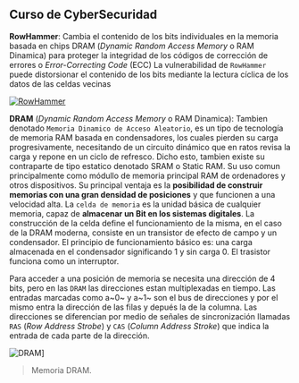 ## Curso de CyberSecuridad ##

__RowHammer__: Cambia el contenido de los bits individuales en la memoria basada en chips DRAM (_Dynamic Random Access Memory_ o RAM Dinamica) para proteger la integridad de los códigos de corrección de errores o _Error-Correcting Code_ (ECC) 
La vulnerabilidad de `RowHammer` puede distorsionar el contenido de los bits mediante la lectura cíclica de los datos de las celdas vecinas

[![RowHammer](https://www.linuxadictos.com/wp-content/uploads/row-Hammer.png)](https://www.youtube.com/watch?v=X8-X_52rg80&feature=emb_title)

__DRAM__ (_Dynamic Random Access Memory_ o RAM Dinamica): Tambien denotado     `Memoria Dinamico de Acceso Aleatorio`, es un tipo de tecnología de memoria RAM basada en condensadores, los cuales pierden su carga progresivamente, necesitando de un circuito dinámico que en ratos revisa la carga y repone en un ciclo de refresco. Dicho esto, tambien existe su contraparte de tipo estatico denotado SRAM o Static RAM.
Su uso comun principalmente como módullo de memoria principal RAM de ordenadores y otros dispositivos. Su principal ventaja es la __posibilidad de construir memorias con una gran densidad de posiciones__ y que funcionen a una velocidad alta.
La `celda de memoria` es la unidad básica de cualquier memoria, capaz de __almacenar un Bit en los sistemas digitales__. La construcción de la celda define el funcionamiento de la misma, en el caso de la DRAM moderna, consiste en un transistor de efecto de campo y un condensador. El principio de funcionamiento básico es: una carga almacenada en el condensador significando 1 y sin carga 0. El trasistor funciona como un interruptor.

Para acceder a una posición de memoria se necesita una dirección de 4 bits, pero en las `DRAM` las direcciones estan multiplexadas en tiempo. Las entradas marcadas como  a~0~ y a~1~ son el bus de direcciones y por el mismo entra la dirección de las filas y depués la de la columna. Las direcciones se diferencian por medio de señales de sincronización llamadas `RAS` (*Row Address Strobe*) y `CAS` (*Column Address Stroke*) que indica la entrada de cada parte de la dirección.

![DRAM](https://upload.wikimedia.org/wikipedia/commons/thumb/e/e8/Memoria_RAM.JPG/800px-Memoria_RAM.JPG)]
>Memoria DRAM.
